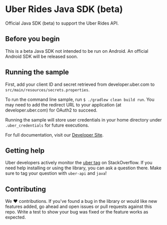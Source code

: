 # Uber Rides Java SDK (beta)

Official Java SDK (beta) to support the Uber Rides API.

## Before you begin

This is a beta Java SDK not intended to be run on Android. An official Android SDK will be released soon.

## Running the sample

First, add your client ID and secret retrieved from developer.uber.com to `src/main/resources/secrets.properties`.

To run the command line sample, run `$ ./gradlew clean build run`. You may need to add the redirect URL to your application (at developer.uber.com) for OAuth2 to succeed.

Running the sample will store user credentials in your home directory under `.uber_credentials` for future executions.

For full documentation, visit our [Developer Site](https://developer.uber.com/v1/endpoints/).

## Getting help

Uber developers actively monitor the [uber tag](http://stackoverflow.com/questions/tagged/uber-api) on StackOverflow. If you need help installing or using the library, you can ask a question there.  Make sure to tag your question with `uber-api` and `java`!

## Contributing

We :heart: contributions. If you've found a bug in the library or would like new features added, go ahead and open issues or pull requests against this repo.  Write a test to show your bug was fixed or the feature works as expected.
